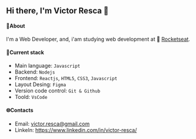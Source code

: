 ## Hi there, I'm Victor Resca 👋

#### :pushpin:About

I'm a Web Developer, and, i'am studying web development at :rocket: [Rocketseat](https://www.rocketseat.com.br).

#### :memo:Current stack

- Main language: `Javascript`
- Backend: `Nodejs`
- Frontend: `Reactjs`, `HTML5`, `CSS3`, `Javascript`
- Layout Desing: `Figma`
- Version code control: `Git & Github`
- Toold: `VsCode`

#### :globe_with_meridians:Contacts

- Email: victor.resca@gmail.com
- LinkeIn: https://www.linkedin.com/in/victor-resca/
